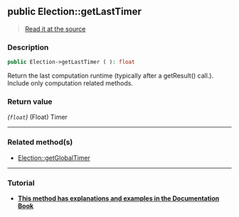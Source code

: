 ## public Election::getLastTimer

> [Read it at the source](https://github.com/julien-boudry/Condorcet/blob/master/src/Election.php#L215)

### Description    

```php
public Election->getLastTimer ( ): float
```

Return the last computation runtime (typically after a getResult() call.). Include only computation related methods.
    

### Return value   

*(`float`)* (Float) Timer


---------------------------------------

### Related method(s)      

* [Election::getGlobalTimer](/Docs/ApiReferences/Election%20Class/Election--getGlobalTimer.md)    

---------------------------------------

### Tutorial

* **[This method has explanations and examples in the Documentation Book](https://www.condorcet.io/3.AsPhpLibrary/7.GoFurther/TimerBenchMarking)**    
